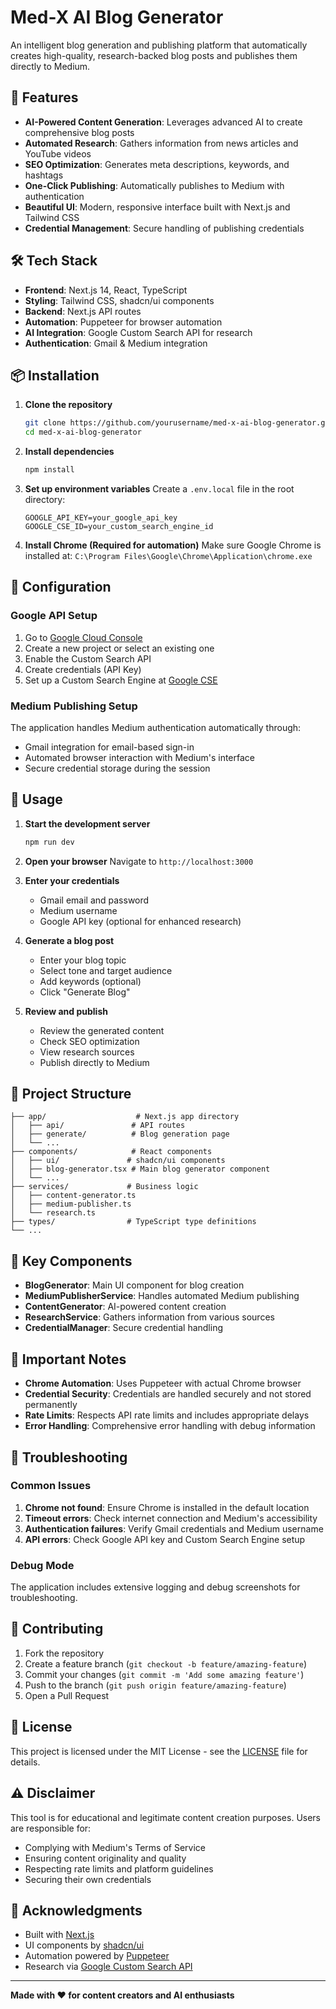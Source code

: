 # Med-X AI Blog Generator

An intelligent blog generation and publishing platform that automatically creates high-quality, research-backed blog posts and publishes them directly to Medium.

## 🚀 Features

- **AI-Powered Content Generation**: Leverages advanced AI to create comprehensive blog posts
- **Automated Research**: Gathers information from news articles and YouTube videos
- **SEO Optimization**: Generates meta descriptions, keywords, and hashtags
- **One-Click Publishing**: Automatically publishes to Medium with authentication
- **Beautiful UI**: Modern, responsive interface built with Next.js and Tailwind CSS
- **Credential Management**: Secure handling of publishing credentials

## 🛠 Tech Stack

- **Frontend**: Next.js 14, React, TypeScript
- **Styling**: Tailwind CSS, shadcn/ui components
- **Backend**: Next.js API routes
- **Automation**: Puppeteer for browser automation
- **AI Integration**: Google Custom Search API for research
- **Authentication**: Gmail & Medium integration

## 📦 Installation

1. **Clone the repository**
   ```bash
   git clone https://github.com/yourusername/med-x-ai-blog-generator.git
   cd med-x-ai-blog-generator
   ```

2. **Install dependencies**
   ```bash
   npm install
   ```

3. **Set up environment variables**
   Create a `.env.local` file in the root directory:
   ```env
   GOOGLE_API_KEY=your_google_api_key
   GOOGLE_CSE_ID=your_custom_search_engine_id
   ```

4. **Install Chrome (Required for automation)**
   Make sure Google Chrome is installed at: `C:\Program Files\Google\Chrome\Application\chrome.exe`

## 🔧 Configuration

### Google API Setup
1. Go to [Google Cloud Console](https://console.cloud.google.com/)
2. Create a new project or select an existing one
3. Enable the Custom Search API
4. Create credentials (API Key)
5. Set up a Custom Search Engine at [Google CSE](https://cse.google.com/)

### Medium Publishing Setup
The application handles Medium authentication automatically through:
- Gmail integration for email-based sign-in
- Automated browser interaction with Medium's interface
- Secure credential storage during the session

## 🎯 Usage

1. **Start the development server**
   ```bash
   npm run dev
   ```

2. **Open your browser**
   Navigate to `http://localhost:3000`

3. **Enter your credentials**
   - Gmail email and password
   - Medium username
   - Google API key (optional for enhanced research)

4. **Generate a blog post**
   - Enter your blog topic
   - Select tone and target audience
   - Add keywords (optional)
   - Click "Generate Blog"

5. **Review and publish**
   - Review the generated content
   - Check SEO optimization
   - View research sources
   - Publish directly to Medium

## 📁 Project Structure

```
├── app/                    # Next.js app directory
│   ├── api/               # API routes
│   ├── generate/          # Blog generation page
│   └── ...
├── components/            # React components
│   ├── ui/               # shadcn/ui components
│   ├── blog-generator.tsx # Main blog generator component
│   └── ...
├── services/             # Business logic
│   ├── content-generator.ts
│   ├── medium-publisher.ts
│   └── research.ts
├── types/                # TypeScript type definitions
└── ...
```

## 🔑 Key Components

- **BlogGenerator**: Main UI component for blog creation
- **MediumPublisherService**: Handles automated Medium publishing
- **ContentGenerator**: AI-powered content creation
- **ResearchService**: Gathers information from various sources
- **CredentialManager**: Secure credential handling

## 🚨 Important Notes

- **Chrome Automation**: Uses Puppeteer with actual Chrome browser
- **Credential Security**: Credentials are handled securely and not stored permanently
- **Rate Limits**: Respects API rate limits and includes appropriate delays
- **Error Handling**: Comprehensive error handling with debug information

## 🐛 Troubleshooting

### Common Issues

1. **Chrome not found**: Ensure Chrome is installed in the default location
2. **Timeout errors**: Check internet connection and Medium's accessibility
3. **Authentication failures**: Verify Gmail credentials and Medium username
4. **API errors**: Check Google API key and Custom Search Engine setup

### Debug Mode
The application includes extensive logging and debug screenshots for troubleshooting.

## 🤝 Contributing

1. Fork the repository
2. Create a feature branch (`git checkout -b feature/amazing-feature`)
3. Commit your changes (`git commit -m 'Add some amazing feature'`)
4. Push to the branch (`git push origin feature/amazing-feature`)
5. Open a Pull Request

## 📄 License

This project is licensed under the MIT License - see the [LICENSE](LICENSE) file for details.

## ⚠️ Disclaimer

This tool is for educational and legitimate content creation purposes. Users are responsible for:
- Complying with Medium's Terms of Service
- Ensuring content originality and quality
- Respecting rate limits and platform guidelines
- Securing their own credentials

## 🙏 Acknowledgments

- Built with [Next.js](https://nextjs.org/)
- UI components by [shadcn/ui](https://ui.shadcn.com/)
- Automation powered by [Puppeteer](https://pptr.dev/)
- Research via [Google Custom Search API](https://developers.google.com/custom-search)

---

**Made with ❤️ for content creators and AI enthusiasts** 